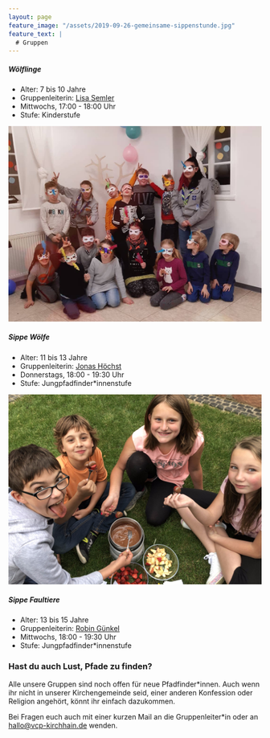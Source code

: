 ```yaml
---
layout: page
feature_image: "/assets/2019-09-26-gemeinsame-sippenstunde.jpg"
feature_text: |
  # Gruppen
---
```


##### Wölflinge 

- Alter: 7 bis 10 Jahre
- Gruppenleiterin: [Lisa Semler](mailto:lisa@vcp-kirchhain.de)
- Mittwochs, 17:00 - 18:00 Uhr
- Stufe: Kinderstufe


![](/assets/gruppen/woelflinge.jpg)

##### Sippe Wölfe

- Alter: 11 bis 13 Jahre
- Gruppenleiterin: [Jonas Höchst](mailto:jonas@vcp-kirchhain.de)
- Donnerstags, 18:00 - 19:30 Uhr
- Stufe: Jungpfadfinder*innenstufe

![](/assets/gruppen/sippe_woelfe.jpg)

##### Sippe Faultiere

- Alter: 13 bis 15 Jahre
- Gruppenleiterin: [Robin Günkel](mailto:robin@vcp-kirchhain.de)
- Mittwochs, 18:00 - 19:30 Uhr
- Stufe: Jungpfadfinder*innenstufe

### Hast du auch Lust, Pfade zu finden?

Alle unsere Gruppen sind noch offen für neue Pfadfinder\*innen. Auch wenn ihr nicht in unserer Kirchengemeinde seid, einer anderen Konfession oder Religion angehört, könnt ihr einfach dazukommen.

Bei Fragen euch auch mit einer kurzen Mail an die Gruppenleiter\*in oder an [hallo@vcp-kirchhain.de](mailto:hallo@vcp-kirchhain.de) wenden.